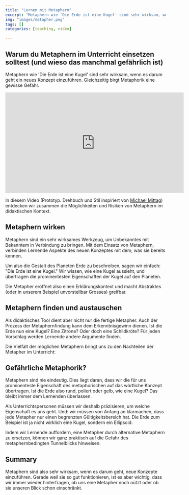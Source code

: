 ```yaml
---
title: "Lernen mit Metaphern"
excerpt: "Metaphern wie 'Die Erde ist eine Kugel' sind sehr wirksam, wenn es darum geht ein neues Konzept einzuführen. Gleichzeitig birgt Metaphorik eine gewisse Gefahr."
img: "images/metapher.png"
tags: []
categories: [teaching, video]

---
```


## Warum du Metaphern im Unterricht einsetzen solltest (und wieso das manchmal gefährlich ist)

Metaphern wie 'Die Erde ist eine Kugel' sind sehr wirksam, wenn es darum geht ein neues Konzept einzuführen. Gleichzeitig birgt Metaphorik eine gewisse Gefahr.

<div class="embed-responsive">
<iframe width="560" height="315" src="https://www.youtube.com/embed/Q0U2WXBn7_U" frameborder="0" allow="accelerometer; autoplay; encrypted-media; gyroscope; picture-in-picture" allowfullscreen></iframe>
</div>

In diesem Video (Prototyp. Drehbuch und Stil inspiriert von [Michael Mittag](https://michaelmittag.ch/)) entdecken wir zusammen die Möglichkeiten und Risiken von Metaphern im didaktischen Kontext.

## Metaphern wirken

Metaphern sind ein sehr wirksames Werkzeug, um Unbekanntes mit Bekanntem in Verbindung zu bringen. Mit dem Einsatz von Metaphern, verbinden Lernende Aspekte des neuen Konzeptes mit dem, was sie bereits kennen.

Um also die Gestalt des Planeten Erde zu beschreiben, sagen wir einfach: "Die Erde ist eine Kugel." Wir wissen, wie eine Kugel aussieht, und übertragen die prominentesten Eigenschaften der Kugel auf den Planeten.

Die Metapher eröffnet also einen Erklärungskontext und macht Abstraktes (oder in unserem Beispiel unvorstellbar Grosses) greifbar.

## Metaphern finden und austauschen

Als didaktisches Tool dient aber nicht nur die fertige Metapher. Auch der Prozess der Metaphernfindung kann dem Erkenntnisgewinn dienen. Ist die Erde nun eine Kugel? Eine Zitrone? Oder doch eine Schildkröte? Für jeden Vorschlag werden Lernende andere Argumente finden.

Die Vielfalt der möglichen Metaphern bringt uns zu den Nachteilen der Metapher im Unterricht:

## Gefährliche Metaphorik?

Metaphern sind nie eindeutig. Dies liegt daran, dass wir die für uns prominenteste Eigenschaft des metaphorischen auf das wörtliche Konzept übertragen. Ist die Erde also rund, poliert oder gelb, wie eine Kugel? Das bleibt immer dem Lernenden überlassen.

Als Unterrichtspersonen müssen wir deshalb präzisieren, um welche Eigenschaft es uns geht. Und: wir müssen von Anfang an klarmachen, dass jede Metapher nur einen begrenzten Gültigkeitsbereich hat. Die Erde zum Beispiel ist ja nicht wirklich eine Kugel, sondern ein Ellipsoid.

Indem wir Lernende auffordern, eine Metapher durch alternative Metaphern zu ersetzen, können wir ganz praktisch auf die Gefahr des metaphernbedingten Tunnelblicks hinweisen.

## Summary

Metaphern sind also sehr wirksam, wenn es darum geht, neue Konzepte einzuführen. Gerade weil sie so gut funktionieren, ist es aber wichtig, dass wir immer wieder hinterfragen, ob uns eine Metapher noch nützt oder ob sie unseren Blick schon einschränkt.

